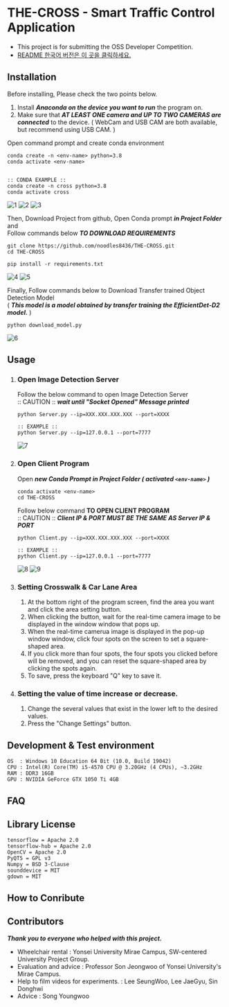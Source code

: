 # THE-CROSS - Smart Traffic Control Application

- This project is for submitting the OSS Developer Competition.
- [README 한국어 버전은 이 곳을 클릭하세요.](https://github.com/noodles8436/THE-CROSS/blob/development/README_KR.md)

Installation
-----------------------

Before installing, Please check the two points below.   
1. Install ***Anaconda on the device you want to run*** the program on.
2. Make sure that ***AT LEAST ONE camera and UP TO TWO CAMERAS are connected*** to the device.
( WebCam and USB CAM are both available, but recommend using USB CAM. )   

   
Open command prompt and create conda environment
```
conda create -n <env-name> python=3.8
conda activate <env-name>


:: CONDA EXAMPLE ::
conda create -n cross python=3.8
conda activate cross
```

![1](https://github.com/noodles8436/THE-CROSS/blob/main/README_PHOTO/1.png)
![2](https://github.com/noodles8436/THE-CROSS/blob/main/README_PHOTO/2.PNG)
![3](https://github.com/noodles8436/THE-CROSS/blob/main/README_PHOTO/3.PNG)


Then, Download Project from github, Open Conda prompt ***in Project Folder*** and   
Follow commands below ***TO DOWNLOAD REQUIREMENTS***
```
git clone https://github.com/noodles8436/THE-CROSS.git
cd THE-CROSS

pip install -r requirements.txt
```

![4](https://github.com/noodles8436/THE-CROSS/blob/main/README_PHOTO/4.PNG)
![5](https://github.com/noodles8436/THE-CROSS/blob/main/README_PHOTO/5.PNG)


Finally, Follow commands below to Download Transfer trained Object Detection Model   
( ***This model is a model obtained by transfer training the EfficientDet-D2 model.*** )

```
python download_model.py
```

![6](https://github.com/noodles8436/THE-CROSS/blob/main/README_PHOTO/6.PNG)


Usage
-----------------------

 1. ### Open Image Detection Server   
    Follow the below command to open Image Detection Server   
    :: CAUTION :: ***wait until "Socket Opened" Message printed***
    ```
    python Server.py --ip=XXX.XXX.XXX.XXX --port=XXXX
    
    :: EXAMPLE ::
    python Server.py --ip=127.0.0.1 --port=7777
    ```
    
    ![7](https://github.com/noodles8436/THE-CROSS/blob/main/README_PHOTO/7.PNG)
    
 2. ### Open Client Program
    Open ***new Conda Prompt in Project Folder ( activated `<env-name>` )***
    ```
    conda activate <env-name>
    cd THE-CROSS
    ```
    Follow below command **TO OPEN CLIENT PROGRAM**   
    :: CAUTION :: ***Client IP & PORT MUST BE THE SAME AS Server IP & PORT***
    ```
    python Client.py --ip=XXX.XXX.XXX.XXX --port=XXXX
    
    :: EXAMPLE ::
    python Client.py --ip=127.0.0.1 --port=7777
    ```
    
    ![8](https://github.com/noodles8436/THE-CROSS/blob/main/README_PHOTO/8.PNG)
    ![9](https://github.com/noodles8436/THE-CROSS/blob/main/README_PHOTO/9.PNG)

   
3. ### Setting Crosswalk & Car Lane Area
   1. At the bottom right of the program screen, find the area you want and click the area setting button.
   2. When clicking the button, wait for the real-time camera image to be displayed in the window window that pops up.
   3. When the real-time camerua image is displayed in the pop-up window window, click four spots on the screen to set a square-shaped area.
   4. If you click more than four spots, the four spots you clicked before will be removed, and you can reset the square-shaped area by clicking the spots again.
   5. To save, press the keyboard "Q" key to save it.

4. ### Setting the value of time increase or decrease.
   1. Change the several values that exist in the lower left to the desired values. 
   2. Press the "Change Settings" button.

Development & Test environment
----------------------
    OS  : Windows 10 Education 64 Bit (10.0, Build 19042)
    CPU : Intel(R) Core(TM) i5-4570 CPU @ 3.20GHz (4 CPUs), ~3.2GHz
    RAM : DDR3 16GB
    GPU : NVIDIA GeForce GTX 1050 Ti 4GB

FAQ
----------------------

Library License
----------------------
```
tensorflow = Apache 2.0   
tensorflow-hub = Apache 2.0   
OpenCV = Apache 2.0   
PyQT5 = GPL v3   
Numpy = BSD 3-Clause   
sounddevice = MIT   
gdown = MIT   
```

How to Conribute
----------------------

Contributors
----------------------
***Thank you to everyone who helped with this project.***
- Wheelchair rental : Yonsei University Mirae Campus, SW-centered University Project Group.   
- Evaluation and advice : Professor Son Jeongwoo of Yonsei University's Mirae Campus.   
- Help to film videos for experiments. : Lee SeungWoo, Lee JaeGyu, Sin Donghwi   
- Advice : Song Youngwoo   
